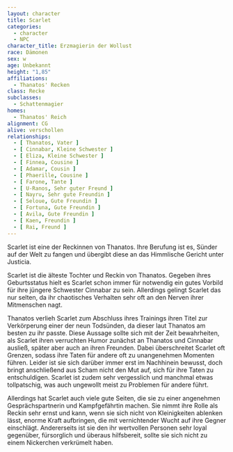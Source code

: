```yaml
---
layout: character
title: Scarlet
categories:
  - character
  - NPC
character_title: Erzmagierin der Wollust
race: Dämonen
sex: w
age: Unbekannt
height: "1,85"
affiliations:
  - Thanatos' Recken
class: Recke
subclasses:
  - Schattenmagier
homes:
  - Thanatos' Reich
alignment: CG
alive: verschollen
relationships:
  - [ Thanatos, Vater ]
  - [ Cinnabar, Kleine Schwester ]
  - [ Eliza, Kleine Schwester ]
  - [ Finnea, Cousine ]
  - [ Adamar, Cousin ]
  - [ Phaerille, Cousine ]
  - [ Farone, Tante ]
  - [ U-Ranos, Sehr guter Freund ]
  - [ Nayru, Sehr gute Freundin ]
  - [ Seloue, Gute Freundin ]
  - [ Fortuna, Gute Freundin ]
  - [ Avila, Gute Freundin ]
  - [ Kaen, Freundin ]
  - [ Rai, Freund ]
---
```


Scarlet ist eine der Reckinnen von Thanatos. Ihre Berufung ist es, Sünder auf der Welt zu fangen und übergibt diese an
das Himmlische Gericht unter Justicia.

Scarlet ist die älteste Tochter und Reckin von Thanatos. Gegeben ihres Geburtsstatus hielt es Scarlet schon immer für
notwendig ein gutes Vorbild für ihre jüngere Schwester Cinnabar zu sein. Allerdings gelingt Scarlet das nur selten, da
ihr chaotisches Verhalten sehr oft an den Nerven ihrer Mitmenschen nagt.

Thanatos verlieh Scarlet zum Abschluss ihres Trainings ihren Titel zur Verkörperung einer der neun Todsünden, da dieser
laut Thanatos am besten zu ihr passte. Diese Aussage sollte sich mit der Zeit bewahrheiten, als Scarlet ihren verruchten
Humor zunächst an Thanatos und Cinnabar ausließ, später aber auch an ihren Freunden. Dabei überschreitet Scarlet oft
Grenzen, sodass ihre Taten für andere oft zu unangenehmen Momenten führen. Leider ist sie sich darüber immer erst im
Nachhinein bewusst, doch bringt anschließend aus Scham nicht den Mut auf, sich für ihre Taten zu entschuldigen. Scarlet
ist zudem sehr vergesslich und manchmal etwas tollpatschig, was auch ungewollt meist zu Problemen für andere führt.

Allerdings hat Scarlet auch viele gute Seiten, die sie zu einer angenehmen Gesprächspartnerin und Kampfgefährtin machen.
Sie nimmt ihre Rolle als Reckin sehr ernst und kann, wenn sie sich nicht von Kleinigkeiten ablenken lässt, enorme Kraft
aufbringen, die mit vernichtender Wucht auf ihre Gegner einschlägt. Andererseits ist sie den ihr wertvollen Personen
sehr loyal gegenüber, fürsorglich und überaus hilfsbereit, sollte sie sich nicht zu einem Nickerchen verkrümelt haben.